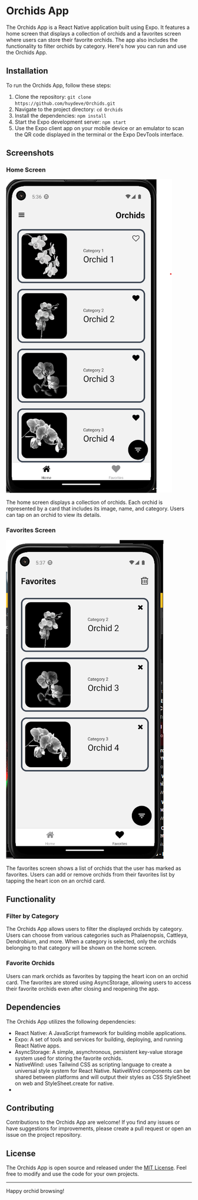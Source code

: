 # Orchids App

The Orchids App is a React Native application built using Expo. It features a home screen that displays a collection of orchids and a favorites screen where users can store their favorite orchids. The app also includes the functionality to filter orchids by category. Here's how you can run and use the Orchids App.

## Installation

To run the Orchids App, follow these steps:

1. Clone the repository: `git clone https://github.com/huydeve/Orchids.git`
2. Navigate to the project directory: `cd Orchids`
3. Install the dependencies: `npm install`
4. Start the Expo development server: `npm start`
5. Use the Expo client app on your mobile device or an emulator to scan the QR code displayed in the terminal or the Expo DevTools interface.

## Screenshots

### Home Screen
![Home Screen](screenshots/home.png)

The home screen displays a collection of orchids. Each orchid is represented by a card that includes its image, name, and category. Users can tap on an orchid to view its details.

### Favorites Screen
![Favorites Screen](screenshots/favorites.png)

The favorites screen shows a list of orchids that the user has marked as favorites. Users can add or remove orchids from their favorites list by tapping the heart icon on an orchid card.

## Functionality

### Filter by Category

The Orchids App allows users to filter the displayed orchids by category. Users can choose from various categories such as Phalaenopsis, Cattleya, Dendrobium, and more. When a category is selected, only the orchids belonging to that category will be shown on the home screen.

### Favorite Orchids

Users can mark orchids as favorites by tapping the heart icon on an orchid card. The favorites are stored using AsyncStorage, allowing users to access their favorite orchids even after closing and reopening the app.

## Dependencies

The Orchids App utilizes the following dependencies:

- React Native: A JavaScript framework for building mobile applications.
- Expo: A set of tools and services for building, deploying, and running React Native apps.
- AsyncStorage: A simple, asynchronous, persistent key-value storage system used for storing the favorite orchids.
- NativeWind: uses Tailwind CSS as scripting language to create a universal style system for React Native. NativeWind components can be shared between platforms and will output their styles as CSS StyleSheet on web and StyleSheet.create for native.
- 
## Contributing

Contributions to the Orchids App are welcome! If you find any issues or have suggestions for improvements, please create a pull request or open an issue on the project repository.

## License

The Orchids App is open source and released under the [MIT License](LICENSE). Feel free to modify and use the code for your own projects.

---

Happy orchid browsing!
